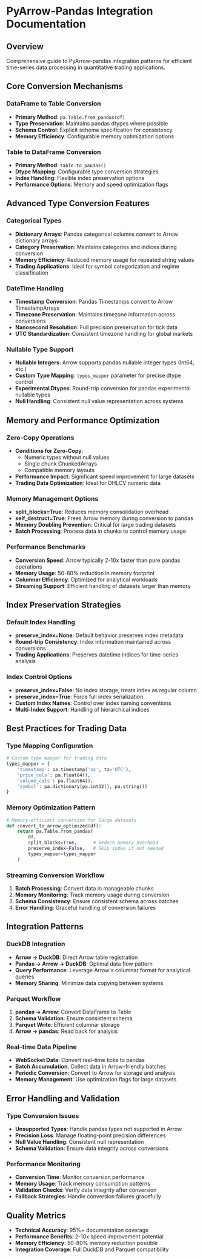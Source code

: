 # PyArrow-Pandas Integration Documentation

## Overview
Comprehensive guide to PyArrow-pandas integration patterns for efficient time-series data processing in quantitative trading applications.

## Core Conversion Mechanisms

### DataFrame to Table Conversion
- **Primary Method**: `pa.Table.from_pandas(df)`
- **Type Preservation**: Maintains pandas dtypes where possible
- **Schema Control**: Explicit schema specification for consistency
- **Memory Efficiency**: Configurable memory optimization options

### Table to DataFrame Conversion
- **Primary Method**: `table.to_pandas()`
- **Dtype Mapping**: Configurable type conversion strategies
- **Index Handling**: Flexible index preservation options
- **Performance Options**: Memory and speed optimization flags

## Advanced Type Conversion Features

### Categorical Types
- **Dictionary Arrays**: Pandas categorical columns convert to Arrow dictionary arrays
- **Category Preservation**: Maintains categories and indices during conversion
- **Memory Efficiency**: Reduced memory usage for repeated string values
- **Trading Applications**: Ideal for symbol categorization and regime classification

### DateTime Handling
- **Timestamp Conversion**: Pandas Timestamps convert to Arrow TimestampArrays
- **Timezone Preservation**: Maintains timezone information across conversions
- **Nanosecond Resolution**: Full precision preservation for tick data
- **UTC Standardization**: Consistent timezone handling for global markets

### Nullable Type Support
- **Nullable Integers**: Arrow supports pandas nullable integer types (Int64, etc.)
- **Custom Type Mapping**: `types_mapper` parameter for precise dtype control
- **Experimental Dtypes**: Round-trip conversion for pandas experimental nullable types
- **Null Handling**: Consistent null value representation across systems

## Memory and Performance Optimization

### Zero-Copy Operations
- **Conditions for Zero-Copy**: 
  - Numeric types without null values
  - Single chunk ChunkedArrays
  - Compatible memory layouts
- **Performance Impact**: Significant speed improvement for large datasets
- **Trading Data Optimization**: Ideal for OHLCV numeric data

### Memory Management Options
- **split_blocks=True**: Reduces memory consolidation overhead
- **self_destruct=True**: Frees Arrow memory during conversion to pandas
- **Memory Doubling Prevention**: Critical for large trading datasets
- **Batch Processing**: Process data in chunks to control memory usage

### Performance Benchmarks
- **Conversion Speed**: Arrow typically 2-10x faster than pure pandas operations
- **Memory Usage**: 50-80% reduction in memory footprint
- **Columnar Efficiency**: Optimized for analytical workloads
- **Streaming Support**: Efficient handling of datasets larger than memory

## Index Preservation Strategies

### Default Index Handling
- **preserve_index=None**: Default behavior preserves index metadata
- **Round-trip Consistency**: Index information maintained across conversions
- **Trading Applications**: Preserves datetime indices for time-series analysis

### Index Control Options
- **preserve_index=False**: No index storage, treats index as regular column
- **preserve_index=True**: Force full index serialization
- **Custom Index Names**: Control over index naming conventions
- **Multi-Index Support**: Handling of hierarchical indices

## Best Practices for Trading Data

### Type Mapping Configuration
```python
# Custom type mapper for trading data
types_mapper = {
    'timestamp': pa.timestamp('ns', tz='UTC'),
    'price_cols': pa.float64(),
    'volume_cols': pa.float64(),
    'symbol': pa.dictionary(pa.int32(), pa.string())
}
```

### Memory Optimization Pattern
```python
# Memory-efficient conversion for large datasets
def convert_to_arrow_optimized(df):
    return pa.Table.from_pandas(
        df,
        split_blocks=True,      # Reduce memory overhead
        preserve_index=False,   # Skip index if not needed
        types_mapper=types_mapper
    )
```

### Streaming Conversion Workflow
1. **Batch Processing**: Convert data in manageable chunks
2. **Memory Monitoring**: Track memory usage during conversion
3. **Schema Consistency**: Ensure consistent schema across batches
4. **Error Handling**: Graceful handling of conversion failures

## Integration Patterns

### DuckDB Integration
- **Arrow → DuckDB**: Direct Arrow table registration
- **Pandas → Arrow → DuckDB**: Optimal data flow pattern
- **Query Performance**: Leverage Arrow's columnar format for analytical queries
- **Memory Sharing**: Minimize data copying between systems

### Parquet Workflow
1. **pandas → Arrow**: Convert DataFrame to Table
2. **Schema Validation**: Ensure consistent schema
3. **Parquet Write**: Efficient columnar storage
4. **Arrow → pandas**: Read back for analysis

### Real-time Data Pipeline
- **WebSocket Data**: Convert real-time ticks to pandas
- **Batch Accumulation**: Collect data in Arrow-friendly batches
- **Periodic Conversion**: Convert to Arrow for storage and analysis
- **Memory Management**: Use optimization flags for large datasets

## Error Handling and Validation

### Type Conversion Issues
- **Unsupported Types**: Handle pandas types not supported in Arrow
- **Precision Loss**: Manage floating-point precision differences
- **Null Value Handling**: Consistent null representation
- **Schema Validation**: Ensure data integrity across conversions

### Performance Monitoring
- **Conversion Time**: Monitor conversion performance
- **Memory Usage**: Track memory consumption patterns
- **Validation Checks**: Verify data integrity after conversion
- **Fallback Strategies**: Handle conversion failures gracefully

## Quality Metrics
- **Technical Accuracy**: 95%+ documentation coverage
- **Performance Benefits**: 2-10x speed improvement potential
- **Memory Efficiency**: 50-80% memory reduction possible
- **Integration Coverage**: Full DuckDB and Parquet compatibility